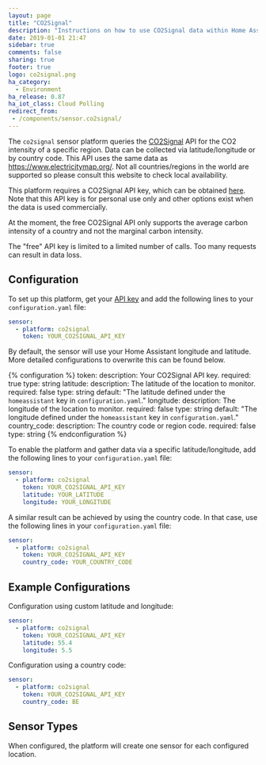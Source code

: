 ```yaml
---
layout: page
title: "CO2Signal"
description: "Instructions on how to use CO2Signal data within Home Assistant"
date: 2019-01-01 21:47
sidebar: true
comments: false
sharing: true
footer: true
logo: co2signal.png
ha_category:
  - Environment
ha_release: 0.87
ha_iot_class: Cloud Polling
redirect_from:
 - /components/sensor.co2signal/
---
```


The `co2signal` sensor platform queries the [CO2Signal](https://www.co2signal.com/) API for the CO2 intensity of a specific region. Data can be collected via latitude/longitude or by country code. This API uses the same data as https://www.electricitymap.org/. Not all countries/regions in the world are supported so please consult this website to check local availability.

This platform requires a CO2Signal API key, which can be obtained [here](https://www.co2signal.com/). Note that this API key is for personal use only and other options exist when the data is used commercially.

At the moment, the free CO2Signal API only supports the average carbon intensity of a country and not the marginal carbon intensity.

<p class='note warning'>
The "free" API key is limited to a limited number of calls. Too many requests can result in data loss.
</p>

## Configuration

To set up this platform, get your [API key](https://www.co2signal.com/) and add the following lines to your `configuration.yaml` file:

```yaml
sensor:
  - platform: co2signal
    token: YOUR_CO2SIGNAL_API_KEY
```

By default, the sensor will use your Home Assistant longitude and latitude. More detailed configurations to overwrite this can be found below.

{% configuration %}
token:
  description: Your CO2Signal API key.
  required: true
  type: string
latitude:
  description: The latitude of the location to monitor.
  required: false
  type: string
  default: "The latitude defined under the `homeassistant` key in `configuration.yaml`."
longitude:
  description: The longitude of the location to monitor.
  required: false
  type: string
  default: "The longitude defined under the `homeassistant` key in `configuration.yaml`."
country_code:
  description: The country code or region code.
  required: false
  type: string
{% endconfiguration %}

To enable the platform and gather data via a specific latitude/longitude, add the following lines to your `configuration.yaml` file:

```yaml
sensor:
  - platform: co2signal
    token: YOUR_CO2SIGNAL_API_KEY
    latitude: YOUR_LATITUDE
    longitude: YOUR_LONGITUDE
```

A similar result can be achieved by using the country code. In that case, use the following lines in your `configuration.yaml` file:

```yaml
sensor:
  - platform: co2signal
    token: YOUR_CO2SIGNAL_API_KEY
    country_code: YOUR_COUNTRY_CODE
```

## Example Configurations

Configuration using custom latitude and longitude:

```yaml
sensor:
  - platform: co2signal
    token: YOUR_CO2SIGNAL_API_KEY
    latitude: 55.4
    longitude: 5.5
```

Configuration using a country code:

```yaml
sensor:
  - platform: co2signal
    token: YOUR_CO2SIGNAL_API_KEY
    country_code: BE
```

## Sensor Types

When configured, the platform will create one sensor for each configured location.

